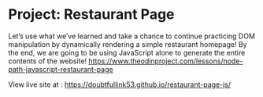 # Project: Restaurant Page



Let’s use what we’ve learned and take a chance to continue practicing DOM manipulation by dynamically rendering a simple restaurant homepage! By the end, we are going to be using JavaScript alone to generate the entire contents of the website!
https://www.theodinproject.com/lessons/node-path-javascript-restaurant-page



View live site at : https://doubtfullink53.github.io/restaurant-page-js/